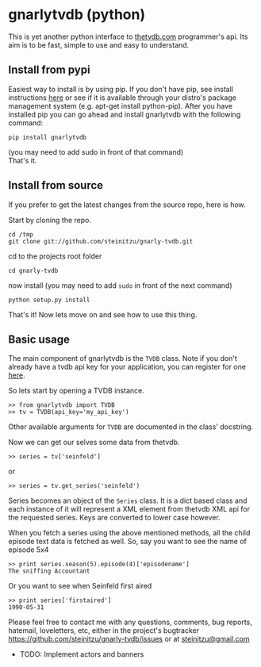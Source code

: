 # gnarlytvdb (python) #

This is yet another python interface to [thetvdb.com](http://thetvdb.com) programmer's api. 
Its aim is to be fast, simple to use and easy to understand.

## Install from pypi ##
Easiest way to install is by using pip.
If you don't have pip, see install instructions [here](http://www.pip-installer.org/en/latest/installing.html) or see if it is available through your distro's package management system (e.g. apt-get install python-pip).
After you have installed pip you can go ahead and install gnarlytvdb with the following command:  

    pip install gnarlytvdb
    
(you may need to add sudo in front of that command)  
That's it.

## Install from source ##
If you prefer to get the latest changes from the source repo, here is how.

Start by cloning the repo.

    cd /tmp
    git clone git://github.com/steinitzu/gnarly-tvdb.git
    
cd to the projects root folder

    cd gnarly-tvdb
    
now install (you may need to add `sudo` in front of the next command)

    python setup.py install

That's it!
Now lets move on and see how to use this thing.


## Basic usage ##
The main component of gnarlytvdb is the `TVDB` class. 
Note if you don't already have a tvdb api key for your application, you can register for one [here](http://thetvdb.com/?tab=apiregister).

So lets start by opening a TVDB instance.

    >> from gnarlytvdb import TVDB
    >> tv = TVDB(api_key='my_api_key')
    
Other available arguments for `TVDB` are documented in the class' docstring.

Now we can get our selves some data from thetvdb.

    >> series = tv['seinfeld']
    
or

    >> series = tv.get_series('seinfeld')
    
Series becomes an object of the `Series` class.
It is a dict based class and each instance of it will represent a <Series> XML element from thetvdb XML api for the requested series. Keys are converted to lower case however.

When you fetch a series using the above mentioned methods, all the child episode text data is fetched as well.
So, say you want to see the name of episode 5x4

    >> print series.season(5).episode(4)['episodename']
    The sniffing Accountant
    
Or you want to see when Seinfeld first aired

    >> print series['firstaired']
    1990-05-31
    
    
Please feel free to contact me with any questions, comments, bug reports, hatemail, loveletters, etc, either in the project's bugtracker https://github.com/steinitzu/gnarly-tvdb/issues or at steinitzu@gmail.com 


* TODO: Implement actors and banners
